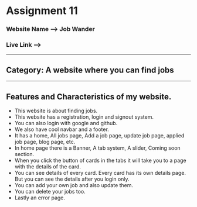 # Assignment 11

### Website Name -->  Job Wander
### Live Link -->  
----------------------------------------
## Category:  A website where you can find jobs
----------------------------------------
## Features and Characteristics of my website.
- This website is about finding jobs.
- This website has a registration, login and signout system.
- You can also login with google and github.
- We also have cool navbar and a footer.
- It has a home, All jobs page, Add a job page, update job page, applied job page, blog page, etc.
- In home page there is a Banner, A tab system, A slider, Coming soon section.
- When you click the button of cards in the tabs it will take you to a page with the details of the card.
- You can see details of every card. Every card has its own details page. But you can see the details after you login only.
- You can add your own job and also update them.
- You can delete your jobs too.
- Lastly an error page.
